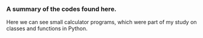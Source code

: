 ### A summary of the codes found here.
Here we can see small calculator programs, which were part of my study on classes and functions in Python.
